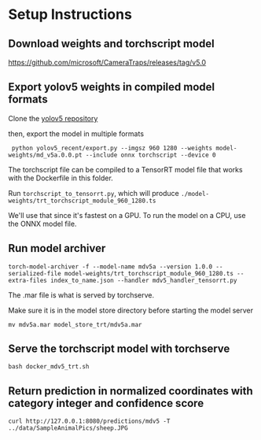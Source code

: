 # Setup Instructions

## Download weights and torchscript model

https://github.com/microsoft/CameraTraps/releases/tag/v5.0

## Export yolov5 weights in compiled model formats
Clone the [yolov5 repository](https://github.com/ultralytics/yolov5)

then, export the model in multiple formats
```
 python yolov5_recent/export.py --imgsz 960 1280 --weights model-weights/md_v5a.0.0.pt --include onnx torchscript --device 0
```

The torchscript file can be compiled to a TensorRT model file that works with the Dockerfile in this folder.

Run `torchscript_to_tensorrt.py`, which will produce `./model-weights/trt_torchscript_module_960_1280.ts`

We'll use that since it's fastest on a GPU. To run the model on a CPU, use the ONNX model file.

## Run model archiver

```
torch-model-archiver -f --model-name mdv5a --version 1.0.0 --serialized-file model-weights/trt_torchscript_module_960_1280.ts --extra-files index_to_name.json --handler mdv5_handler_tensorrt.py
```

The .mar file is what is served by torchserve.

Make sure it is in the model store directory before starting the model server

```
mv mdv5a.mar model_store_trt/mdv5a.mar
```

## Serve the torchscript model with torchserve

```
bash docker_mdv5_trt.sh
```

## Return prediction in normalized coordinates with category integer and confidence score

```
curl http://127.0.0.1:8080/predictions/mdv5 -T ../data/SampleAnimalPics/sheep.JPG
```
